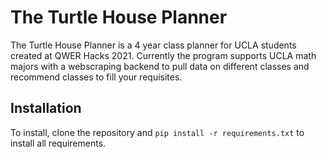 # The Turtle House Planner

The Turtle House Planner is a 4 year class planner for UCLA students created at QWER Hacks 2021. Currently the program supports UCLA math majors with a webscraping backend to pull data on different classes and recommend classes to fill your requisites.

## Installation

To install, clone the repository and `pip install -r requirements.txt` to install all requirements. 
